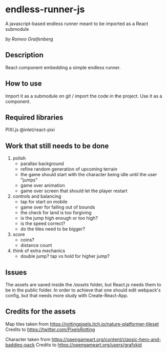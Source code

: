 # endless-runner-js
A javascript-based endless runner meant to be imported as a React submodule

_by Romeo Graifenberg_

## Description
React component embedding a simple endless runner.

## How to use
Import it as a submodule on git / import the code in the project.
Use it as a component.

## Required libraries
PIXI.js
@inlet/react-pixi

## Work that still needs to be done
1. polish
    + parallax background
    + refine random generation of upcoming terrain
    + the game should start with the character being idle until the user "jumps"
    + game over animation
    + game over screen that should let the player restart
2. controls and balancing
    + tap for start on mobile
    + game over for falling out of bounds
    + the check for land is too forgiving
    + is the jump high enough or too high?
    + is the speed correct?
    + do the tiles need to be bigger?
3. score
    + coins?
    + distance count
4. think of extra mechanics
    + double jump? tap vs hold for higher jump?

## Issues
The assets are saved inside the */assets* folder, but React.js needs them to be in the public folder.
In order to achieve that one should edit webpack's config, but that needs more study with Create-React-App.

## Credits for the assets
Map tiles taken from https://rottingpixels.itch.io/nature-platformer-tileset
Credits to https://twitter.com/PixelsRotting

Character taken from https://opengameart.org/content/classic-hero-and-baddies-pack
Credits to https://opengameart.org/users/grafxkid        